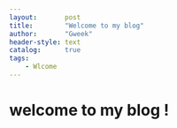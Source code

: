 ```yaml
---
layout:       post
title:        "Welcome to my blog"
author:       "Gweek"
header-style: text
catalog:      true
tags:
    - Wlcome
---
```


# welcome to my blog !
